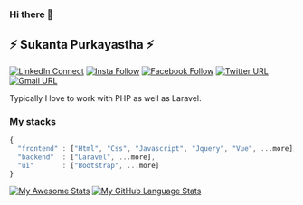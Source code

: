 ### Hi there 👋

## ⚡ Sukanta Purkayastha ⚡

[![LinkedIn Connect](https://img.shields.io/badge/%20-Connect-black?color=14171A&labelColor=0e76a8&logo=linkedin&logoColor=ffffff)](https://www.linkedin.com/in/sukanta-purkayastha-624b13134/)  [![Insta Follow](https://img.shields.io/badge/%20-Follow-black?color=14171A&labelColor=d81b60&logo=instagram&logoColor=ffffff)](https://www.instagram.com/s__p__showrav/)  [![Facebook Follow](https://img.shields.io/badge/%20-Connect-black?color=14171A&labelColor=1976d2&logo=facebook&logoColor=ffffff)](https://www.facebook.com/showrav.purkayastha.9/)  [![Twitter URL](https://img.shields.io/badge/%20-Follow-black?color=14171A&labelColor=1976d2&logo=twitter&logoColor=ffffff)](https://twitter.com/sp_showrav) [![Gmail URL](https://img.shields.io/badge/social--badge?style=social&label=email&logo=gmail)](mailto:sukantap@student.sust.edu)

Typically I love to work with PHP as well as Laravel.


### My stacks

```js
{
  "frontend" : ["Html", "Css", "Javascript", "Jquery", "Vue", ...more],
  "backend"  : ["Laravel", ...more],
  "ui"       : ["Bootstrap", ...more]
}
```
[![My Awesome Stats](https://awesome-github-stats.azurewebsites.net/user-stats/sukanta7660?cardType=github&theme=merko)](https://git.io/awesome-stats-card)
[![My GitHub Language Stats](https://github-readme-stats.vercel.app/api/top-langs/?username=sukanta7660&langs_count=5&theme=tokyonight)]()

